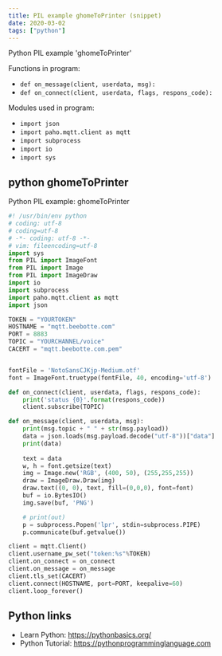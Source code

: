 ```yaml
---
title: PIL example ghomeToPrinter (snippet)
date: 2020-03-02
tags: ["python"]
---
```

Python PIL example 'ghomeToPrinter'

Functions in program: 
* `def on_message(client, userdata, msg):`
* `def on_connect(client, userdata, flags, respons_code):`

Modules used in program: 
* `import json`
* `import paho.mqtt.client as mqtt`
* `import subprocess`
* `import io`
* `import sys`

## python ghomeToPrinter

Python PIL example: ghomeToPrinter

```python
#! /usr/bin/env python
# coding: utf-8
# coding=utf-8
# -*- coding: utf-8 -*-
# vim: fileencoding=utf-8
import sys
from PIL import ImageFont
from PIL import Image
from PIL import ImageDraw
import io
import subprocess
import paho.mqtt.client as mqtt
import json

TOKEN = "YOURTOKEN"
HOSTNAME = "mqtt.beebotte.com"
PORT = 8883
TOPIC = "YOURCHANNEL/voice"
CACERT = "mqtt.beebotte.com.pem"


fontFile = 'NotoSansCJKjp-Medium.otf'
font = ImageFont.truetype(fontFile, 40, encoding='utf-8')

def on_connect(client, userdata, flags, respons_code):
    print('status {0}'.format(respons_code))
    client.subscribe(TOPIC)

def on_message(client, userdata, msg):
    print(msg.topic + " " + str(msg.payload))
    data = json.loads(msg.payload.decode("utf-8"))["data"]
    print(data)
    
    text = data
    w, h = font.getsize(text)
    img = Image.new('RGB', (400, 50), (255,255,255))
    draw = ImageDraw.Draw(img)
    draw.text((0, 0), text, fill=(0,0,0), font=font)
    buf = io.BytesIO()
    img.save(buf, 'PNG')

    # print(out)
    p = subprocess.Popen('lpr', stdin=subprocess.PIPE)
    p.communicate(buf.getvalue())

client = mqtt.Client()
client.username_pw_set("token:%s"%TOKEN)
client.on_connect = on_connect
client.on_message = on_message
client.tls_set(CACERT)
client.connect(HOSTNAME, port=PORT, keepalive=60)
client.loop_forever()

```

## Python links

- Learn Python: https://pythonbasics.org/
- Python Tutorial: https://pythonprogramminglanguage.com
